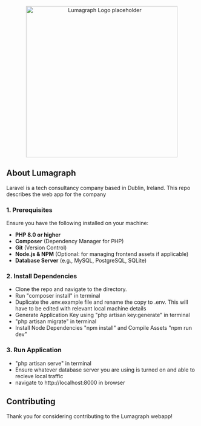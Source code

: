 <p align="center"><a href="https://lumagraph.ie" target="_blank"><img src="https://upload.wikimedia.org/wikipedia/commons/8/84/Light_bulb_icon_red.svg" width="400" alt="Lumagraph Logo placeholder"></a></p>


## About Lumagraph

Laravel is a tech consultancy company based in Dublin, Ireland. This repo describes the web app for the company 

### 1. Prerequisites

Ensure you have the following installed on your machine:

- **PHP 8.0 or higher**
- **Composer** (Dependency Manager for PHP)
- **Git** (Version Control)
- **Node.js & NPM** (Optional: for managing frontend assets if applicable)
- **Database Server** (e.g., MySQL, PostgreSQL, SQLite)


### 2. Install Dependencies

- Clone the repo and navigate to the directory.
- Run "composer install" in terminal
- Duplicate the .env.example file and rename the copy to .env. This will have to be edited with relevant local machine details
- Generate Application Key using "php artisan key:generate" in terminal
- "php artisan migrate" in terminal
- Install Node Dependencies "npm install" and Compile Assets "npm run dev"

### 3. Run Application

- "php artisan serve" in terminal
- Ensure whatever database server you are using is turned on and able to recieve local traffic
- navigate to http://localhost:8000 in browser


## Contributing

Thank you for considering contributing to the Lumagraph webapp!

